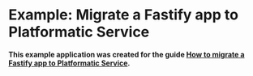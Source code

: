 # Example: Migrate a Fastify app to Platformatic Service

**This example application was created for the guide [How to migrate a Fastify app to Platformatic Service](https://blog.platformatic.dev/how-to-migrate-a-fastify-app-to-platformatic-service).**
